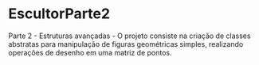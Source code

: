 # EscultorParte2
Parte 2 - Estruturas avançadas - O projeto consiste na criação de classes abstratas para manipulação de figuras geométricas simples, realizando operações de desenho em uma matriz de pontos.
